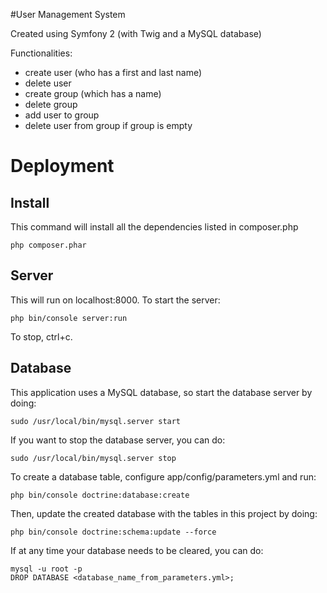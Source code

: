 #User Management System

Created using Symfony 2 (with Twig and a MySQL database)

Functionalities:
- create user (who has a first and last name)
- delete user
- create group (which has a name)
- delete group
- add user to group
- delete user from group if group is empty

Deployment
==========
## Install
This command will install all the dependencies listed in composer.php
```
php composer.phar
```

## Server
This will run on localhost:8000. To start the server:
```
php bin/console server:run
```
To stop, ctrl+c.

## Database
This application uses a MySQL database, so start the database server by doing:
```
sudo /usr/local/bin/mysql.server start
```
If you want to stop the database server, you can do:
```
sudo /usr/local/bin/mysql.server stop
```

To create a database table, configure app/config/parameters.yml and run:
```
php bin/console doctrine:database:create
```
Then, update the created database with the tables in this project by doing:
```
php bin/console doctrine:schema:update --force
```
If at any time your database needs to be cleared, you can do:
```
mysql -u root -p
DROP DATABASE <database_name_from_parameters.yml>;
```
